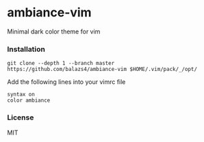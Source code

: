 # ambiance-vim

Minimal dark color theme for vim

### Installation

```
git clone --depth 1 --branch master https://github.com/balazs4/ambiance-vim $HOME/.vim/pack/_/opt/
```

Add the following lines into your vimrc file

```
syntax on
color ambiance
```

### License

MIT
